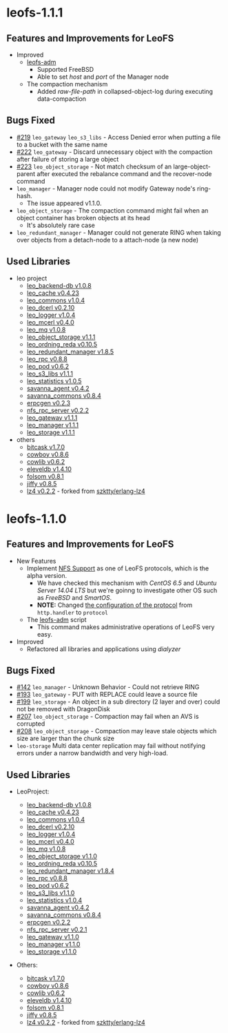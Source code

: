 leofs-1.1.1
===========

Features and Improvements for LeoFS
-----------------------------------

* Improved
    * [leofs-adm](https://github.com/leo-project/leofs/blob/master/leofs-adm)
        * Supported FreeBSD
        * Able to set *host* and *port* of the Manager node
    * The compaction mechanism
        * Added *raw-file-path* in collapsed-object-log during executing data-compaction

Bugs Fixed
-----------

* [#219](https://github.com/leo-project/leofs/issues/219) ``leo_gateway`` ``leo_s3_libs`` - Access Denied error when putting a file to a bucket with the same name
* [#222](https://github.com/leo-project/leofs/issues/222) ``leo_gateway`` - Discard unnecessary object with the compaction after failure of storing a large object
* [#223](https://github.com/leo-project/leofs/issues/223) ``leo_object_storage`` - Not match checksum of an large-object-parent after executed the rebalance command and the recover-node command
* ``leo_manager`` - Manager node could not modify Gateway node's ring-hash.
    * The issue appeared v1.1.0.
* ``leo_object_storage`` - The compaction command might fail when an object container has broken objects at its head
    * It's absolutely rare case
* ``leo_redundant_manager`` - Manager could not generate RING when taking over objects from a detach-node to a attach-node (a new node)

Used Libraries
---------------

* leo project
    * [leo_backend-db v1.0.8](https://github.com/leo-project/leo_backend_db.git)
    * [leo_cache v0.4.23](https://github.com/leo-project/leo_cache.git)
    * [leo_commons v1.0.4](https://github.com/leo-project/leo_commons.git)
    * [leo_dcerl v0.2.10](https://github.com/leo-project/leo_dcerl.git)
    * [leo_logger v1.0.4](https://github.com/leo-project/leo_logger.git)
    * [leo_mcerl v0.4.0](https://github.com/leo-project/leo_mcerl.git)
    * [leo_mq v1.0.8](https://github.com/leo-project/leo_mq.git)
    * [leo_object_storage v1.1.1](https://github.com/leo-project/leo_object_storage.git)
    * [leo_ordning_reda v0.10.5](https://github.com/leo-project/leo_ordning_reda.git)
    * [leo_redundant_manager v1.8.5](https://github.com/leo-project/leo_redundant_manager.git)
    * [leo_rpc v0.8.8](https://github.com/leo-project/leo_rpc.git)
    * [leo_pod v0.6.2](https://github.com/leo-project/leo_pod.git)
    * [leo_s3_libs v1.1.1](https://github.com/leo-project/leo_s3_libs.git)
    * [leo_statistics v1.0.5](https://github.com/leo-project/leo_statistics.git)
    * [savanna_agent v0.4.2](https://github.com/leo-project/savanna_agent.git)
    * [savanna_commons v0.8.4](https://github.com/leo-project/savanna_commons.git)
    * [erpcgen v0.2.3](https://github.com/leo-project/erpcgen.git)
    * [nfs_rpc_server v0.2.2](https://github.com/leo-project/nfs_rpc_server.git)
    * [leo_gateway v1.1.1](https://github.com/leo-project/leo_gateway.git)
    * [leo_manager v1.1.1](https://github.com/leo-project/leo_manager.git)
    * [leo_storage v1.1.1](https://github.com/leo-project/leo_storage.git)
* others
    * [bitcask v1.7.0](https://github.com/basho/bitcask.git)
    * [cowboy v0.8.6](https://github.com/extend/cowboy.git)
    * [cowlib v0.6.2](https://github.com/extend/cowboy.git)
    * [eleveldb v1.4.10](https://github.com/basho/eleveldb.git)
    * [folsom v0.8.1](https://github.com/boundary/folsom.git)
    * [jiffy v0.8.5](https://github.com/davisp/jiffy.git)
    * [lz4 v0.2.2](https://github.com/leo-project/erlang-lz4.git) - forked from [szktty/erlang-lz4](https://github.com/szktty/erlng-lz4)


leofs-1.1.0
===========

Features and Improvements for LeoFS
-----------------------------------

* New Features
    * Implement [NFS Support](http://leo-project.net/leofs/docs/configuration_5.html) as one of LeoFS protocols, which is the alpha version.
        * We have checked this mechanism with *CentOS 6.5* and *Ubuntu Server 14.04 LTS* but we're goinng to investigate other OS such as *FreeBSD* and *SmartOS*.
        * **NOTE:** Changed [the configuration of the protocol](https://github.com/leo-project/leo_gateway/blob/develop/priv/leo_gateway.conf#L46) from ``http.handler`` to ``protocol``
    * The  [leofs-adm](https://github.com/leo-project/leofs/blob/master/leofs-adm) script
        * This command makes administrative operations of LeoFS very easy.
* Improved
    * Refactored all libraries and applications using *dialyzer*

Bugs Fixed
-----------

* [#142](https://github.com/leo-project/leofs/issues/142) ``leo_manager`` - Unknown Behavior - Could not retrieve RING
* [#193](https://github.com/leo-project/leofs/issues/193) ``leo_gateway`` - PUT with REPLACE could leave a source file
* [#199](https://github.com/leo-project/leofs/issues/199) ``leo_storage`` - An object in a sub directory (2 layer and over) could not be removed with DragonDisk
* [#207](https://github.com/leo-project/leofs/issues/207) ``leo_object_storage`` - Compaction may fail when an AVS is corrupted
* [#208](https://github.com/leo-project/leofs/issues/208) ``leo_object_storage`` - Compaction may leave stale objects which size are larger than the chunk size
* ``leo-storage`` Multi data center replication may fail without notifying errors under a narrow bandwidth and very high-load.

Used Libraries
---------------

* LeoProject:
    * [leo_backend-db v1.0.8](https://github.com/leo-project/leo_backend_db.git)
    * [leo_cache v0.4.23](https://github.com/leo-project/leo_cache.git)
    * [leo_commons v1.0.4](https://github.com/leo-project/leo_commons.git)
    * [leo_dcerl v0.2.10](https://github.com/leo-project/leo_dcerl.git)
    * [leo_logger v1.0.4](https://github.com/leo-project/leo_logger.git)
    * [leo_mcerl v0.4.0](https://github.com/leo-project/leo_mcerl.git)
    * [leo_mq v1.0.8](https://github.com/leo-project/leo_mq.git)
    * [leo_object_storage v1.1.0](https://github.com/leo-project/leo_object_storage.git)
    * [leo_ordning_reda v0.10.5](https://github.com/leo-project/leo_ordning_reda.git)
    * [leo_redundant_manager v1.8.4](https://github.com/leo-project/leo_redundant_manager.git)
    * [leo_rpc v0.8.8](https://github.com/leo-project/leo_rpc.git)
    * [leo_pod v0.6.2](https://github.com/leo-project/leo_pod.git)
    * [leo_s3_libs v1.1.0](https://github.com/leo-project/leo_s3_libs.git)
    * [leo_statistics v1.0.4](https://github.com/leo-project/leo_statistics.git)
    * [savanna_agent v0.4.2](https://github.com/leo-project/savanna_agent.git)
    * [savanna_commons v0.8.4](https://github.com/leo-project/savanna_commons.git)
    * [erpcgen v0.2.2](https://github.com/leo-project/erpcgen.git)
    * [nfs_rpc_server v0.2.1](https://github.com/leo-project/nfs_rpc_server.git)
    * [leo_gateway v1.1.0](https://github.com/leo-project/leo_gateway.git)
    * [leo_manager v1.1.0](https://github.com/leo-project/leo_manager.git)
    * [leo_storage v1.1.0](https://github.com/leo-project/leo_storage.git)

* Others:
    * [bitcask v1.7.0](https://github.com/basho/bitcask.git)
    * [cowboy v0.8.6](https://github.com/extend/cowboy.git)
    * [cowlib v0.6.2](https://github.com/extend/cowboy.git)
    * [eleveldb v1.4.10](https://github.com/basho/eleveldb.git)
    * [folsom v0.8.1](https://github.com/boundary/folsom.git)
    * [jiffy v0.8.5](https://github.com/davisp/jiffy.git)
    * [lz4 v0.2.2](https://github.com/leo-project/erlang-lz4.git) - forked from [szktty/erlang-lz4](https://github.com/szktty/erlng-lz4)
